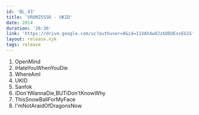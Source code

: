```yaml
---
id: 'BL_43'
title: 'VRUMZSSSR - UKID'
date: 2014
duration: '26:36'
link: 'https://drive.google.com/uc?authuser=0&id=11VAh4wOJzbODUExsEG1SfUKPSh98WuCM&export=download'
layout: release.njk
tags: release
---
```


1. OpenMind
2. iHateYouWhenYouDie
3. WhereAmI
4. UKID
5. Sanfok
6. iDon'tWannaDie,BUTiDon'tKnowWhy
7. ThisSnowBallForMyFace
8. I'mNotAraidOfDragonsNow